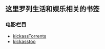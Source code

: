 ## 这里罗列生活和娱乐相关的书签

### 电影栏目
* [kickassTorrents](https://kat.cr/)
* [kickasstoo](http://www.kickasstoo.com/)

